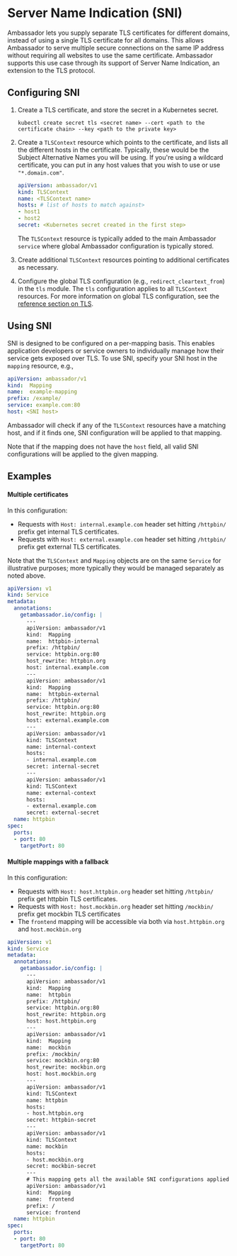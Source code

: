 # Server Name Indication (SNI)

Ambassador lets you supply separate TLS certificates for different domains, instead of using a single TLS certificate for all domains. This allows Ambassador to serve multiple secure connections on the same IP address without requiring all websites to use the same certificate. Ambassador supports this use case through its support of Server Name Indication, an extension to the TLS protocol.

## Configuring SNI

1. Create a TLS certificate, and store the secret in a Kubernetes secret.
    ```console
    kubectl create secret tls <secret name> --cert <path to the certificate chain> --key <path to the private key>
    ```

2. Create a `TLSContext` resource which points to the certificate, and lists all the different hosts in the certificate. Typically, these would be the Subject Alternative Names you will be using. If you're using a wildcard certificate, you can put in any host values that you wish to use or use `"*.domain.com"`.

    ```yaml
    apiVersion: ambassador/v1
    kind: TLSContext
    name: <TLSContext name>
    hosts: # list of hosts to match against>
    - host1
    - host2
    secret: <Kubernetes secret created in the first step>
    ```

   The `TLSContext` resource is typically added to the main Ambassador `service` where global Ambassador configuration is typically stored.

3. Create additional `TLSContext` resources pointing to additional certificates as necessary.

4. Configure the global TLS configuration (e.g., `redirect_cleartext_from`) in the `tls` module. The `tls` configuration applies to all `TLSContext` resources. For more information on global TLS configuration, see the [reference section on TLS](/reference/core/tls).

## Using SNI

SNI is designed to be configured on a per-mapping basis. This enables application developers or service owners to individually manage how their service gets exposed over TLS. To use SNI, specify your SNI host in the `mapping` resource, e.g.,

```yaml
apiVersion: ambassador/v1
kind:  Mapping
name:  example-mapping
prefix: /example/
service: example.com:80
host: <SNI host>
```
Ambassador will check if any of the `TLSContext` resources have a matching host, and if it finds one, SNI configuration will be applied to that mapping.

Note that if the mapping does not have the `host` field, all valid SNI configurations will be applied to the given mapping.

## Examples

#### Multiple certificates

In this configuration:

* Requests with `Host: internal.example.com` header set hitting `/httpbin/` prefix get internal TLS certificates.
* Requests with `Host: external.example.com` header set hitting `/httpbin/` prefix get external TLS certificates.
    

Note that the `TLSContext` and `Mapping` objects are on the same `Service` for illustrative purposes; more typically they would be managed separately as noted above.
    
```yaml
apiVersion: v1
kind: Service
metadata:
  annotations:
    getambassador.io/config: |
      ---
      apiVersion: ambassador/v1
      kind:  Mapping
      name:  httpbin-internal
      prefix: /httpbin/
      service: httpbin.org:80
      host_rewrite: httpbin.org
      host: internal.example.com
      ---
      apiVersion: ambassador/v1
      kind:  Mapping
      name:  httpbin-external
      prefix: /httpbin/
      service: httpbin.org:80
      host_rewrite: httpbin.org
      host: external.example.com
      ---
      apiVersion: ambassador/v1
      kind: TLSContext
      name: internal-context
      hosts:
      - internal.example.com
      secret: internal-secret
      ---
      apiVersion: ambassador/v1
      kind: TLSContext
      name: external-context
      hosts:
      - external.example.com
      secret: external-secret
  name: httpbin
spec:
  ports:
  - port: 80
    targetPort: 80
```
    

#### Multiple mappings with a fallback

In this configuration:

* Requests with `Host: host.httpbin.org` header set hitting `/httpbin/` prefix get httpbin TLS certificates.
* Requests with `Host: host.mockbin.org` header set hitting `/mockbin/` prefix get mockbin TLS certificates
* The `frontend` mapping will be accessible via both via `host.httpbin.org` and `host.mockbin.org`
       
```yaml
apiVersion: v1
kind: Service
metadata:
  annotations:
    getambassador.io/config: |
      ---
      apiVersion: ambassador/v1
      kind:  Mapping
      name:  httpbin
      prefix: /httpbin/
      service: httpbin.org:80
      host_rewrite: httpbin.org
      host: host.httpbin.org
      ---
      apiVersion: ambassador/v1
      kind:  Mapping
      name:  mockbin
      prefix: /mockbin/
      service: mockbin.org:80
      host_rewrite: mockbin.org
      host: host.mockbin.org
      ---
      apiVersion: ambassador/v1
      kind: TLSContext
      name: httpbin
      hosts:
      - host.httpbin.org
      secret: httpbin-secret
      ---
      apiVersion: ambassador/v1
      kind: TLSContext
      name: mockbin
      hosts:
      - host.mockbin.org
      secret: mockbin-secret
      ---
      # This mapping gets all the available SNI configurations applied to it
      apiVersion: ambassador/v1
      kind:  Mapping
      name:  frontend
      prefix: /
      service: frontend
  name: httpbin
spec:
  ports:
  - port: 80
    targetPort: 80
``````
